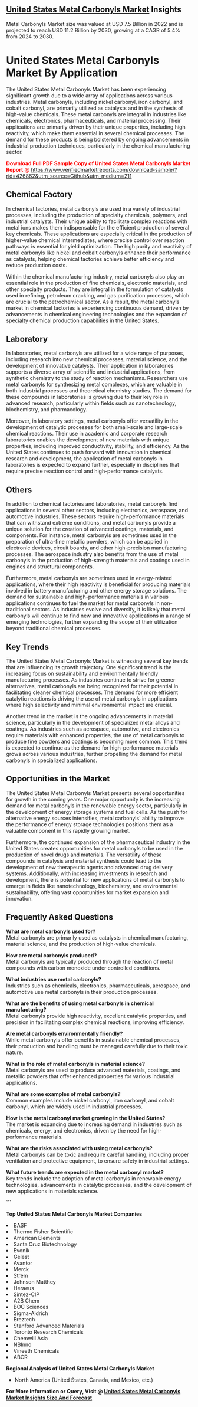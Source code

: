 <h2><a href="https://www.verifiedmarketreports.com/download-sample/?rid=426862&amp;utm_source=Github&amp;utm_medium=211" target="_blank">United States Metal Carbonyls Market</a> Insights</h2><p>Metal Carbonyls Market size was valued at USD 7.5 Billion in 2022 and is projected to reach USD 11.2 Billion by 2030, growing at a CAGR of 5.4% from 2024 to 2030.</p><p><h1>United States Metal Carbonyls Market By Application</h1><p>The United States Metal Carbonyls Market has been experiencing significant growth due to a wide array of applications across various industries. Metal carbonyls, including nickel carbonyl, iron carbonyl, and cobalt carbonyl, are primarily utilized as catalysts and in the synthesis of high-value chemicals. These metal carbonyls are integral in industries like chemicals, electronics, pharmaceuticals, and material processing. Their applications are primarily driven by their unique properties, including high reactivity, which make them essential in several chemical processes. The demand for these products is being bolstered by ongoing advancements in industrial production techniques, particularly in the chemical manufacturing sector.</p><p><p><span class=""><span style="color: #ff0000;"><strong>Download Full PDF Sample Copy of United States Metal Carbonyls Market Report</strong> @ </span><a href="https://www.verifiedmarketreports.com/download-sample/?rid=426862&amp;utm_source=Github&amp;utm_medium=211" target="_blank">https://www.verifiedmarketreports.com/download-sample/?rid=426862&amp;utm_source=Github&amp;utm_medium=211</a></span></p></p><h2>Chemical Factory</h2><p>In chemical factories, metal carbonyls are used in a variety of industrial processes, including the production of specialty chemicals, polymers, and industrial catalysts. Their unique ability to facilitate complex reactions with metal ions makes them indispensable for the efficient production of several key chemicals. These applications are especially critical in the production of higher-value chemical intermediates, where precise control over reaction pathways is essential for yield optimization. The high purity and reactivity of metal carbonyls like nickel and cobalt carbonyls enhance their performance as catalysts, helping chemical factories achieve better efficiency and reduce production costs.</p><p>Within the chemical manufacturing industry, metal carbonyls also play an essential role in the production of fine chemicals, electronic materials, and other specialty products. They are integral in the formulation of catalysts used in refining, petroleum cracking, and gas purification processes, which are crucial to the petrochemical sector. As a result, the metal carbonyls market in chemical factories is experiencing continuous demand, driven by advancements in chemical engineering technologies and the expansion of specialty chemical production capabilities in the United States.</p><h2>Laboratory</h2><p>In laboratories, metal carbonyls are utilized for a wide range of purposes, including research into new chemical processes, material science, and the development of innovative catalysts. Their application in laboratories supports a diverse array of scientific and industrial applications, from synthetic chemistry to the study of reaction mechanisms. Researchers use metal carbonyls for synthesizing metal complexes, which are valuable in both industrial processes and theoretical chemistry studies. The demand for these compounds in laboratories is growing due to their key role in advanced research, particularly within fields such as nanotechnology, biochemistry, and pharmacology.</p><p>Moreover, in laboratory settings, metal carbonyls offer versatility in the development of catalytic processes for both small-scale and large-scale chemical reactions. Their use in academic and corporate research laboratories enables the development of new materials with unique properties, including improved conductivity, stability, and efficiency. As the United States continues to push forward with innovation in chemical research and development, the application of metal carbonyls in laboratories is expected to expand further, especially in disciplines that require precise reaction control and high-performance catalysts.</p><h2>Others</h2><p>In addition to chemical factories and laboratories, metal carbonyls find applications in several other sectors, including electronics, aerospace, and automotive industries. These sectors require high-performance materials that can withstand extreme conditions, and metal carbonyls provide a unique solution for the creation of advanced coatings, materials, and components. For instance, metal carbonyls are sometimes used in the preparation of ultra-fine metallic powders, which can be applied in electronic devices, circuit boards, and other high-precision manufacturing processes. The aerospace industry also benefits from the use of metal carbonyls in the production of high-strength materials and coatings used in engines and structural components.</p><p>Furthermore, metal carbonyls are sometimes used in energy-related applications, where their high reactivity is beneficial for producing materials involved in battery manufacturing and other energy storage solutions. The demand for sustainable and high-performance materials in various applications continues to fuel the market for metal carbonyls in non-traditional sectors. As industries evolve and diversify, it is likely that metal carbonyls will continue to find new and innovative applications in a range of emerging technologies, further expanding the scope of their utilization beyond traditional chemical processes.</p><h2>Key Trends</h2><p>The United States Metal Carbonyls Market is witnessing several key trends that are influencing its growth trajectory. One significant trend is the increasing focus on sustainability and environmentally friendly manufacturing processes. As industries continue to strive for greener alternatives, metal carbonyls are being recognized for their potential in facilitating cleaner chemical processes. The demand for more efficient catalytic reactions is driving the use of metal carbonyls in applications where high selectivity and minimal environmental impact are crucial.</p><p>Another trend in the market is the ongoing advancements in material science, particularly in the development of specialized metal alloys and coatings. As industries such as aerospace, automotive, and electronics require materials with enhanced properties, the use of metal carbonyls to produce fine powders and coatings is becoming more common. This trend is expected to continue as the demand for high-performance materials grows across various industries, further propelling the demand for metal carbonyls in specialized applications.</p><h2>Opportunities in the Market</h2><p>The United States Metal Carbonyls Market presents several opportunities for growth in the coming years. One major opportunity is the increasing demand for metal carbonyls in the renewable energy sector, particularly in the development of energy storage systems and fuel cells. As the push for alternative energy sources intensifies, metal carbonyls' ability to improve the performance of energy storage technologies positions them as a valuable component in this rapidly growing market.</p><p>Furthermore, the continued expansion of the pharmaceutical industry in the United States creates opportunities for metal carbonyls to be used in the production of novel drugs and materials. The versatility of these compounds in catalysis and material synthesis could lead to the development of new therapeutic agents and advanced drug delivery systems. Additionally, with increasing investments in research and development, there is potential for new applications of metal carbonyls to emerge in fields like nanotechnology, biochemistry, and environmental sustainability, offering vast opportunities for market expansion and innovation.</p><h2>Frequently Asked Questions</h2><p><strong>What are metal carbonyls used for?</strong><br>Metal carbonyls are primarily used as catalysts in chemical manufacturing, material science, and the production of high-value chemicals.</p><p><strong>How are metal carbonyls produced?</strong><br>Metal carbonyls are typically produced through the reaction of metal compounds with carbon monoxide under controlled conditions.</p><p><strong>What industries use metal carbonyls?</strong><br>Industries such as chemicals, electronics, pharmaceuticals, aerospace, and automotive use metal carbonyls in their production processes.</p><p><strong>What are the benefits of using metal carbonyls in chemical manufacturing?</strong><br>Metal carbonyls provide high reactivity, excellent catalytic properties, and precision in facilitating complex chemical reactions, improving efficiency.</p><p><strong>Are metal carbonyls environmentally friendly?</strong><br>While metal carbonyls offer benefits in sustainable chemical processes, their production and handling must be managed carefully due to their toxic nature.</p><p><strong>What is the role of metal carbonyls in material science?</strong><br>Metal carbonyls are used to produce advanced materials, coatings, and metallic powders that offer enhanced properties for various industrial applications.</p><p><strong>What are some examples of metal carbonyls?</strong><br>Common examples include nickel carbonyl, iron carbonyl, and cobalt carbonyl, which are widely used in industrial processes.</p><p><strong>How is the metal carbonyl market growing in the United States?</strong><br>The market is expanding due to increasing demand in industries such as chemicals, energy, and electronics, driven by the need for high-performance materials.</p><p><strong>What are the risks associated with using metal carbonyls?</strong><br>Metal carbonyls can be toxic and require careful handling, including proper ventilation and protective equipment, to ensure safety in industrial settings.</p><p><strong>What future trends are expected in the metal carbonyl market?</strong><br>Key trends include the adoption of metal carbonyls in renewable energy technologies, advancements in catalytic processes, and the development of new applications in materials science.</p>```</p><p><strong>Top United States Metal Carbonyls Market Companies</strong></p><div data-test-id=""><p><li>BASF</li><li> Thermo Fisher Scientific</li><li> American Elements</li><li> Santa Cruz Biotechnology</li><li> Evonik</li><li> Gelest</li><li> Avantor</li><li> Merck</li><li> Strem</li><li> Johnson Matthey</li><li> Heraeus</li><li> Sintez-CIP</li><li> A2B Chem</li><li> BOC Sciences</li><li> Sigma-Aldrich</li><li> Ereztech</li><li> Stanford Advanced Materials</li><li> Toronto Research Chemicals</li><li> Chemwill Asia</li><li> NBInno</li><li> Vineeth Chemicals</li><li> ABCR</li></p><div><strong>Regional Analysis of&nbsp;United States Metal Carbonyls Market</strong></div><ul><li dir="ltr"><p dir="ltr">North America&nbsp;(United States, Canada, and Mexico, etc.)</p></li></ul><p><strong>For More Information or Query, Visit @&nbsp;</strong><strong><a href="https://www.verifiedmarketreports.com/product/metal-carbonyls-market/?utm_source=Github&amp;utm_medium=211" target="_blank">United States Metal Carbonyls Market Insights Size And Forecast</a></strong></p></div>
